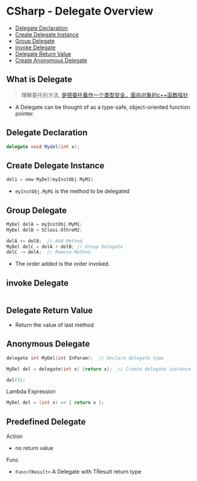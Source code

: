 # CSharp - Delegate Overview
 
* [Delegate Declaration](#delegate-declaration)
* [Create Delegate Instance](#create-delegate-instance)
* [Group Delegate](#group-delegate)
* [invoke Delegate](#invoke-delegate)
* [Delegate Return Value](#delegate-return-value)
* [Create Anonymous Delegate](#create-anonymous-delegate)

## What is Delegate

> 理解委托的方法, [是把委托看作一个类型安全，面向对象的c++函数指针](c++-function-pointer.md)

- A Delegate can be thought of as a type-safe, object-oriented function pointer.

## Delegate Declaration

```c#
delegate void Mydel(int x);
```

## Create Delegate Instance

```c
del1 = new MyDel(myInstObj.MyM1)
```

- `myInstObj.MyM1` is the method to be delegated

## Group Delegate

```c
MyDel delA = myInstObj.MyM1;
MyDel delB = SClass.OthreM2;

delA += delB;  // Add Method
MyDel delC = delA + delB; // Group Delegate
delC -= delA;  // Remove Method
```

- The order added is the order invoked.

## invoke Delegate

```c# 
```

## Delegate Return Value

- Return the value of last method

## Anonymous Delegate

```c
delegate int MyDel(int InParam);  // Declare delegate type

MyDel del = delegate(int x) {return x};  // Create delegate instance

del(5);
```

Lambda Expression

```c
MyDel del = (int x) => { return x };  
```

## Predefined Delegate

Action

- no return value

Func

- `Func<TResult>` A Delegate with TResult return type
